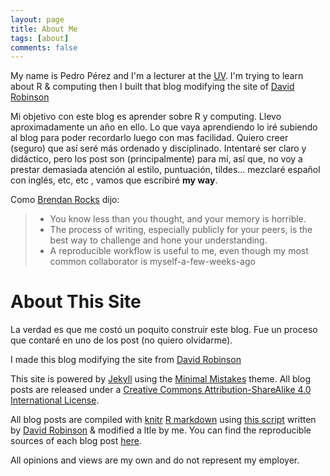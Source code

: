 ```yaml
---
layout: page
title: About Me
tags: [about]
comments: false
---
```


My name is Pedro Pérez and I'm a lecturer at the [UV](http://www.uv.es). 
I'm trying to learn about R & computing then I built that blog modifying the site of [David Robinson](http://varianceexplained.org/) 

Mi objetivo con este blog es aprender sobre R y computing. Llevo aproximadamente un año en ello. Lo que vaya aprendiendo lo iré subiendo al blog para poder recordarlo luego con mas facilidad. Quiero creer (seguro) que así seré más ordenado y disciplinado. Intentaré ser claro y didáctico, pero los post son (principalmente) para mí, así que, no voy a prestar demasiada atención al estilo, puntuación, tildes... mezclaré español con inglés, etc, etc , vamos que escribiré **my way**. 

Como [Brendan Rocks](http://www.r-bloggers.com/blogging-with-rmarkdown-knitr-and-jekyll/) dijo:   

> - You know less than you thought, and your memory is horrible.  
> - The process of writing, especially publicly for your peers, is the best way to challenge and hone your understanding. 
> - A reproducible workflow is useful to me, even though my most common collaborator is myself-a-few-weeks-ago     






About This Site
=========

La verdad es que me costó un poquito construir este blog. Fue un proceso que contaré en uno de los post (no quiero olvidarme). 

I made this blog modifying the site from [David Robinson](http://varianceexplained.org/)   

This site is powered by [Jekyll](http://jekyllrb.com/) using the [Minimal Mistakes](http://mademistakes.com/minimal-mistakes/) theme. All blog posts are released under a [Creative Commons Attribution-ShareAlike 4.0 International License](http://creativecommons.org/licenses/by-sa/4.0/).  

All blog posts are compiled with [knitr](http://yihui.name/knitr/) [R markdown](http://rmarkdown.rstudio.com/) using [this script](https://github.com/dgrtwo/dgrtwo.github.com/blob/master/_scripts/knitpages.R) written by [David Robinson](http://varianceexplained.org/) & modified a ltle by me. You can find the reproducible sources of each blog post [here](https://github.com/perezp44/perezp44.github.io/tree/master/_R).  

All opinions and views are my own and do not represent my employer.  